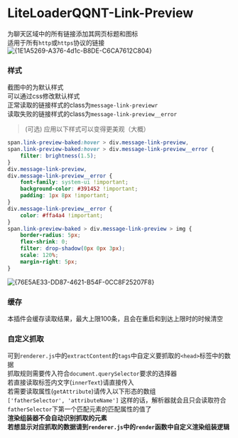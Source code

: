 # LiteLoaderQQNT-Link-Preview  
为聊天区域中的所有链接添加其网页标题和图标  
适用于所有`http`或`https`协议的链接  
![{1E1A5269-A376-4d1c-B8DE-C6CA7612C804}](https://github.com/Eticeweng/LiteLoaderQQNT-Link-Preview/assets/43090280/0a4a4b7e-f43e-4a76-94e1-6f152e6c8610)

### 样式  
截图中的为默认样式  
可以通过css修改默认样式  
正常读取的链接样式的class为`message-link-previewr`  
读取失败的链接样式的class为`message-link-preview__error`  

> (可选) 应用以下样式可以变得更美观（大概）
```css
span.link-preview-baked:hover > div.message-link-preview,
span.link-preview-baked:hover > div.message-link-preview__error {
	filter: brightness(1.5);
}
div.message-link-preview,
div.message-link-preview__error {
	font-family: system-ui !important;
	background-color: #391452 !important;
	padding: 1px 8px !important;
}
div.message-link-preview__error {
	color: #ffa4a4 !important;
}
span.link-preview-baked > div.message-link-preview > img {
	border-radius: 5px;
	flex-shrink: 0;
	filter: drop-shadow(0px 0px 3px);
	scale: 120%;
	margin-right: 5px;
}
```
![{76E5AE33-DD87-4621-B54F-0CC8F25207F8}](https://github.com/Eticeweng/LiteLoaderQQNT-Link-Preview/assets/43090280/1474f685-f14c-45a3-a99a-bd65997dc92a)  

### 缓存
本插件会缓存读取结果，最大上限100条，且会在重启和到达上限时的时候清空  

### 自定义抓取
可到`renderer.js`中的`extractContent`的`tags`中自定义要抓取的`<head>`标签中的数据  
抓取规则需要传入符合`document.querySelector`要求的选择器  
若直接读取标签内文字(`innerText`)请直接传入  
若需要读取属性(`getAttribute`)请传入以下形态的数组  
`['fatherSelector', 'attributeName']`
这样的话，解析器就会且只会读取符合`fatherSelector`下第一个匹配元素的匹配属性的值了  
**渲染组装器不会自动识别抓取的元素**  
**若想显示对应抓取的数据请到`renderer.js`中的`render`函数中自定义渲染组装逻辑**
